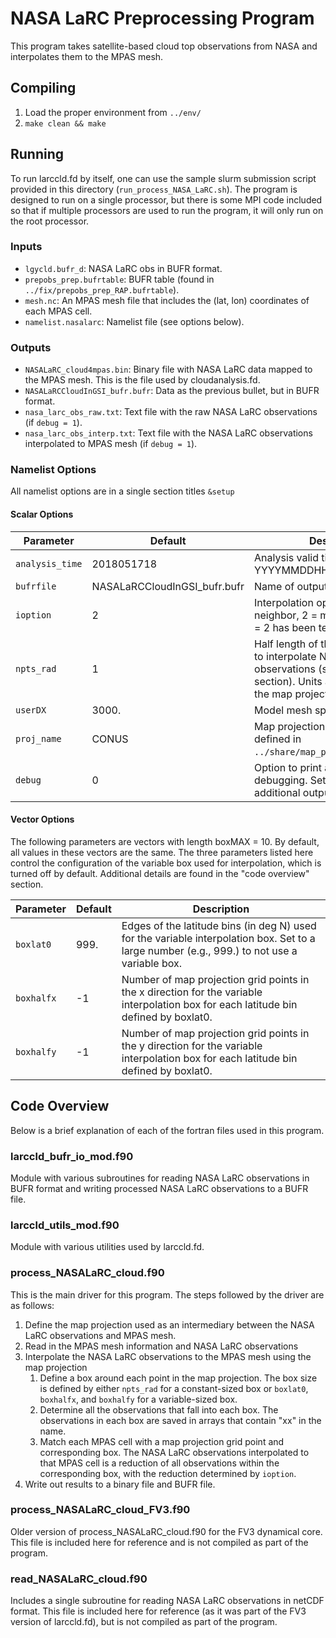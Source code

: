 # NASA LaRC Preprocessing Program

This program takes satellite-based cloud top observations from NASA and interpolates them to the MPAS mesh.

## Compiling

1. Load the proper environment from `../env/`
2. `make clean && make`

## Running

To run larccld.fd by itself, one can use the sample slurm submission script provided in this directory (`run_process_NASA_LaRC.sh`). The program is designed to run on a single processor, but there is some MPI code included so that if multiple processors are used to run the program, it will only run on the root processor.

### Inputs

- `lgycld.bufr_d`: NASA LaRC obs in BUFR format.
- `prepobs_prep.bufrtable`: BUFR table (found in `../fix/prepobs_prep_RAP.bufrtable`).
- `mesh.nc`: An MPAS mesh file that includes the (lat, lon) coordinates of each MPAS cell.
- `namelist.nasalarc`: Namelist file (see options below).

### Outputs

- `NASALaRC_cloud4mpas.bin`: Binary file with NASA LaRC data mapped to the MPAS mesh. This is the file used by cloudanalysis.fd.
- `NASALaRCCloudInGSI_bufr.bufr`: Data as the previous bullet, but in BUFR format.
- `nasa_larc_obs_raw.txt`: Text file with the raw NASA LaRC observations (if `debug = 1`).
- `nasa_larc_obs_interp.txt`: Text file with the NASA LaRC observations interpolated to MPAS mesh (if `debug = 1`).

### Namelist Options

All namelist options are in a single section titles `&setup`

#### Scalar Options

| Parameter | Default | Description |
| --------- | ------- | ----------- |
| `analysis_time` | 2018051718 | Analysis valid time in YYYYMMDDHH format. |
| `bufrfile` | NASALaRCCloudInGSI\_bufr.bufr | Name of output BUFR file. |
| `ioption` | 2 | Interpolation option. 1 = nearest neighbor, 2 = median. Only ioption = 2 has been tested. |
| `npts_rad` | 1 | Half length of the square box used to interpolate NASA LaRC observations (see "code overview" section). Units are grid boxes of the map projection. |
| `userDX` | 3000. | Model mesh spacing in meters |
| `proj_name` | CONUS | Map projection to use. Must be defined in `../share/map_proj_helper_mod.f90`. |
| `debug` | 0 | Option to print additional output for debugging. Set to 0 to not print any additional output |

#### Vector Options

The following parameters are vectors with length boxMAX = 10. By default, all values in these vectors are the same. The three parameters listed here control the configuration of the variable box used for interpolation, which is turned off by default. Additional details are found in the "code overview" section.

| Parameter | Default | Description |
| --------- | ------- | ----------- |
| `boxlat0` | 999. | Edges of the latitude bins (in deg N) used for the variable interpolation box. Set to a large number (e.g., 999.) to not use a variable box. |
| `boxhalfx` | -1 | Number of map projection grid points in the x direction for the variable interpolation box for each latitude bin defined by boxlat0. |
| `boxhalfy` | -1 | Number of map projection grid points in the y direction for the variable interpolation box for each latitude bin defined by boxlat0. |

## Code Overview

Below is a brief explanation of each of the fortran files used in this program.

### larccld\_bufr\_io\_mod.f90

Module with various subroutines for reading NASA LaRC observations in BUFR format and writing processed NASA LaRC observations to a BUFR file.

### larccld\_utils\_mod.f90

Module with various utilities used by larccld.fd.

### process\_NASALaRC\_cloud.f90

This is the main driver for this program. The steps followed by the driver are as follows:

1. Define the map projection used as an intermediary between the NASA LaRC observations and MPAS mesh.
2. Read in the MPAS mesh information and NASA LaRC observations
3. Interpolate the NASA LaRC observations to the MPAS mesh using the map projection
    1. Define a box around each point in the map projection. The box size is defined by either `npts_rad` for a constant-sized box or `boxlat0`, `boxhalfx`, and `boxhalfy` for a variable-sized box.
    2. Determine all the observations that fall into each box. The observations in each box are saved in arrays that contain "xx" in the name.
    3. Match each MPAS cell with a map projection grid point and corresponding box. The NASA LaRC observations interpolated to that MPAS cell is a reduction of all observations within the corresponding box, with the reduction determined by `ioption`.
4. Write out results to a binary file and BUFR file.

### process\_NASALaRC\_cloud\_FV3.f90

Older version of process\_NASALaRC\_cloud.f90 for the FV3 dynamical core. This file is included here for reference and is not compiled as part of the program.

### read\_NASALaRC\_cloud.f90

Includes a single subroutine for reading NASA LaRC observations in netCDF format. This file is included here for reference (as it was part of the FV3 version of larccld.fd), but is not compiled as part of the program. 
